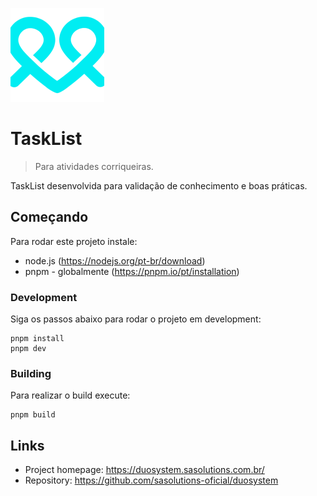 ![Logo Duosytem](/src/assets/duoverdinho-150x150.png)

# TaskList

> Para atividades corriqueiras.

TaskList desenvolvida para validação de conhecimento e boas práticas.

## Começando

Para rodar este projeto instale:

- node.js (https://nodejs.org/pt-br/download)
- pnpm - globalmente (https://pnpm.io/pt/installation)

### Development

Siga os passos abaixo para rodar o projeto em development:

```shell
pnpm install
pnpm dev
```

### Building

Para realizar o build execute:

```shell
pnpm build
```

## Links

- Project homepage: https://duosystem.sasolutions.com.br/
- Repository: https://github.com/sasolutions-oficial/duosystem

